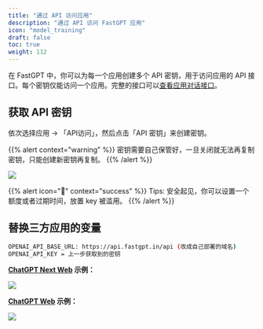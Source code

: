```yaml
---
title: "通过 API 访问应用"
description: "通过 API 访问 FastGPT 应用"
icon: "model_training"
draft: false
toc: true
weight: 112
---
```


在 FastGPT 中，你可以为每一个应用创建多个 API 密钥，用于访问应用的 API 接口。每个密钥仅能访问一个应用。完整的接口可以[查看应用对话接口](/docs/development/openapi/chat)。

## 获取 API 密钥

依次选择应用 -> 「API访问」，然后点击「API 密钥」来创建密钥。

{{% alert context="warning" %}}
密钥需要自己保管好，一旦关闭就无法再复制密钥，只能创建新密钥再复制。
{{% /alert %}}

![](/imgs/fastgpt-api1.jpg)

{{% alert icon="🍅" context="success" %}}
Tips: 安全起见，你可以设置一个额度或者过期时间，放置 key 被滥用。
{{% /alert %}}


## 替换三方应用的变量

```bash
OPENAI_API_BASE_URL: https://api.fastgpt.in/api (改成自己部署的域名)
OPENAI_API_KEY = 上一步获取到的密钥
```

**[ChatGPT Next Web](https://github.com/Yidadaa/ChatGPT-Next-Web) 示例：**

![](/imgs/chatgptnext.png)

**[ChatGPT Web](https://github.com/Chanzhaoyu/chatgpt-web) 示例：**

![](/imgs/chatgptweb.png)